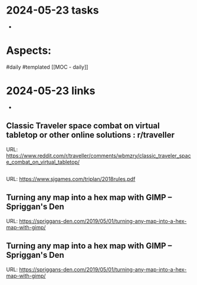 
# 2024-05-23 tasks

- 

# Aspects:
#daily #templated
[[MOC - daily]]

# 2024-05-23 links
- 


## Classic Traveler space combat on virtual tabletop or other online solutions : r/traveller
URL: https://www.reddit.com/r/traveller/comments/wbmzry/classic_traveler_space_combat_on_virtual_tabletop/
## 
URL: https://www.sjgames.com/triplan/2018rules.pdf
## Turning any map into a hex map with GIMP – Spriggan's Den
URL: https://spriggans-den.com/2019/05/01/turning-any-map-into-a-hex-map-with-gimp/
## Turning any map into a hex map with GIMP – Spriggan's Den
URL: https://spriggans-den.com/2019/05/01/turning-any-map-into-a-hex-map-with-gimp/
